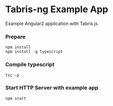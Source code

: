# Tabris-ng Example App

Example Angular2 application with Tabris.js.

### Prepare

    npm install
    npm install -g typescript

### Compile typescript

    tsc -p .

### Start HTTP Server with example app

    npm start
